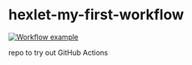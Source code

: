# hexlet-my-first-workflow

[![Workflow example](https://github.com/Paspr/hexlet-my-first-workflow/actions/workflows/github-actions-demo.yml/badge.svg)](https://github.com/Paspr/hexlet-my-first-workflow/actions)

repo to try out GitHub Actions

